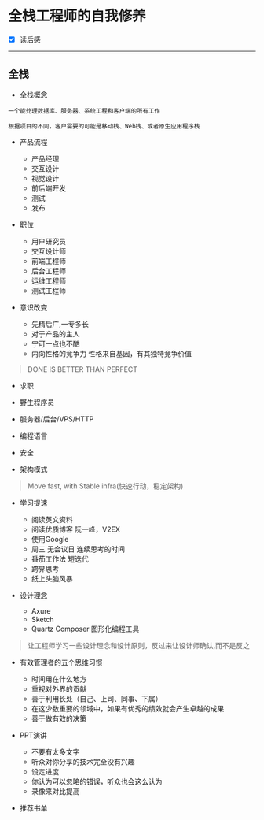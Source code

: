 # 全栈工程师的自我修养

* [x] 读后感

---

## 全栈

* 全栈概念

```
一个能处理数据库、服务器、系统工程和客户端的所有工作

根据项目的不同，客户需要的可能是移动栈、Web栈、或者原生应用程序栈
```

* 产品流程

  * 产品经理
  * 交互设计 
  * 视觉设计
  * 前后端开发
  * 测试
  * 发布

* 职位

  * 用户研究员
  * 交互设计师
  * 前端工程师
  * 后台工程师
  * 运维工程师
  * 测试工程师

* 意识改变

  * 先精后广,一专多长
  * 对于产品的主人
  * 宁可一点也不酷
  * 内向性格的竞争力  性格来自基因，有其独特竞争价值

> DONE IS BETTER THAN PERFECT

* 求职
* 野生程序员

* 服务器/后台/VPS/HTTP

* 编程语言

* 安全

* 架构模式

> Move fast, with Stable infra\(快速行动，稳定架构\)

* 学习提速

  * 阅读英文资料
  * 阅读优质博客 阮一峰，V2EX
  * 使用Google
  * 周三 无会议日 连续思考的时间
  * 番茄工作法 短迭代
  * 跨界思考
  * 纸上头脑风暴

* 设计理念

  * Axure
  * Sketch
  * Quartz Composer  图形化编程工具

> 让工程师学习一些设计理念和设计原则，反过来让设计师确认,而不是反之

* 有效管理者的五个思维习惯

  * 时间用在什么地方
  * 重视对外界的贡献
  * 善于利用长处（自己、上司、同事、下属）
  * 在这少数重要的领域中，如果有优秀的绩效就会产生卓越的成果
  * 善于做有效的决策

* PPT演讲

  * 不要有太多文字
  * 听众对你分享的技术完全没有兴趣
  * 设定进度
  * 你认为可以忽略的错误，听众也会这么认为
  * 录像来对比提高

* 推荐书单



